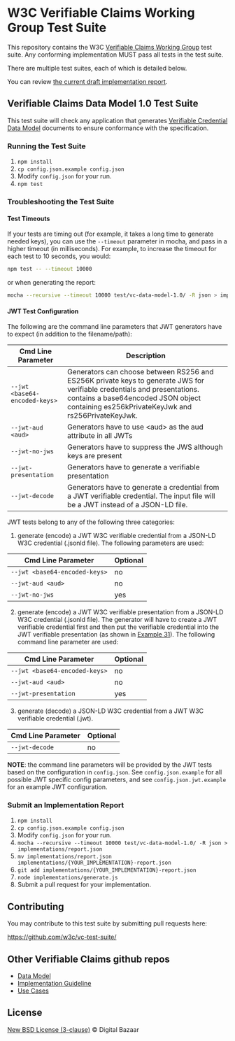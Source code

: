 # W3C Verifiable Claims Working Group Test Suite

This repository contains the W3C
[Verifiable Claims Working Group](https://www.w3.org/2017/vc/WG/) test suite.
Any conforming implementation MUST pass all tests in the test suite.

There are multiple test suites, each of which is detailed below.

You can review [the current draft implementation report](https://w3c.github.io/vc-test-suite/implementations/).

## Verifiable Claims Data Model 1.0 Test Suite

This test suite will check any application that generates [Verifiable Credential
Data Model](https://www.w3.org/TR/verifiable-claims-data-model/) documents to
ensure conformance with the specification.

### Running the Test Suite

1. `npm install`
2. `cp config.json.example config.json`
3. Modify `config.json` for your run.
4. `npm test`

### Troubleshooting the Test Suite

#### Test Timeouts

If your tests are timing out (for example, it takes a long time to generate 
needed keys), you can use the `--timeout` parameter in mocha, and pass in a 
higher timeout (in milliseconds). For example, to increase the timeout for
each test to 10 seconds, you would:

```bash
npm test -- --timeout 10000
```

or when generating the report:

```bash
mocha --recursive --timeout 10000 test/vc-data-model-1.0/ -R json > implementations/report.json
```

#### JWT Test Configuration

The following are the command line parameters that JWT generators have to expect (in addition to the filename/path):

| Cmd Line Parameter             | Description  
| ------------------------------ | -----------
| `--jwt <base64-encoded-keys>`  | Generators can choose between RS256 and ES256K private keys to generate JWS for verifiable credentials and presentations. <base6e-encoded-keys> contains a base64encoded JSON object containing es256kPrivateKeyJwk and rs256PrivateKeyJwk.
| `--jwt-aud <aud>`              | Generators have to use &lt;aud&gt; as the aud attribute in all JWTs
| `--jwt-no-jws`                 | Generators have to suppress the JWS although keys are present
| `--jwt-presentation`           | Generators have to generate a verifiable presentation
| `--jwt-decode`                 | Generators have to generate a credential from a JWT verifiable credential. The input file will be a JWT instead of a JSON-LD file.

JWT tests belong to any of the following three categories:
1. generate (encode) a JWT W3C verifiable credential from a JSON-LD W3C credential (.jsonld file). The 
following parameters are used:

| Cmd Line Parameter             | Optional |
| ------------------------------ | ---------
| `--jwt <base64-encoded-keys>`  | no
| `--jwt-aud <aud>`              | no
| `--jwt-no-jws`                 | yes

2. generate (encode) a JWT W3C verifiable presentation from a JSON-LD W3C credential (.jsonld file).
The generator will have to create a JWT verifiable credential first and then put the verifiable credential into 
the JWT verifiable presentation (as shown in [Example 31](https://w3c.github.io/vc-data-model/#example-31-verifiable-presentation-using-jwt-compact-serialization-non-normative)).
The following command line parameter are used:

| Cmd Line Parameter             | Optional |  
| ------------------------------ | ---------
| `--jwt <base64-encoded-keys>`  | no
| `--jwt-aud <aud>`              | no
| `--jwt-presentation`           | yes

3. generate (decode) a JSON-LD W3C credential from a JWT W3C verifiable credential (.jwt).

| Cmd Line Parameter             | Optional |
| ------------------------------ | ---------
| `--jwt-decode`                 | no

**NOTE**: the command line parameters will be provided by the JWT tests based on the configuration in `config.json`. 
See `config.json.example` for all possible JWT specific config parameters, and see `config.json.jwt.example` for an example 
JWT configuration.                

### Submit an Implementation Report

1. `npm install`
2. `cp config.json.example config.json`
3. Modify `config.json` for your run.
4. `mocha --recursive --timeout 10000 test/vc-data-model-1.0/ -R json > implementations/report.json`
5. `mv implementations/report.json implementations/{YOUR_IMPLEMENTATION}-report.json`
6. `git add implementations/{YOUR_IMPLEMENTATION}-report.json` 
7. `node implementations/generate.js`
8. Submit a pull request for your implementation.

## Contributing

You may contribute to this test suite by submitting pull requests here:

https://github.com/w3c/vc-test-suite/

## Other Verifiable Claims github repos
* [Data Model](https://github.com/w3c/vc-data-model)
* [Implementation Guideline](https://github.com/w3c/vc-imp-guide)
* [Use Cases](https://github.com/w3c/vc-use-cases)

## License

[New BSD License (3-clause)](LICENSE) © Digital Bazaar
